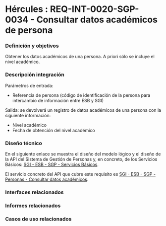 # Hércules : REQ\-INT\-0020\-SGP\-0034 \- Consultar datos académicos de persona







### Definición y objetivos

Obtener los datos académicos de una persona. A priori sólo se incluye el nivel académico.

  








### Descripción integración

Parámetros de entrada:

* Referencia de persona (código de identificación de la persona para intercambio de información entre ESB y SGI)

Salida: se devolverá un registro de datos académicos de una persona con la siguiente información:

* Nivel académico
* Fecha de obtención del nivel académico

### Diseño técnico

En el siguiente enlace se muestra el diseño del modelo lógico y el diseño de la API del Sistema de Gestión de Personas y, en concreto, de los Servicios Básicos: [SGI \- ESB \- SGP \- Servicios Básicos](/hercules/sgi-sistema-de-gestion-de-investigacion/diseno/componentes/sgi-esb/sgi-esb-sgp/sgi-esb-sgp-servicios-basicos/index.md "/hercules/sgi-sistema-de-gestion-de-investigacion/diseno/componentes/sgi-esb/sgi-esb-sgp/sgi-esb-sgp-servicios-basicos/index.md").

El servicio concreto del API que cubre este requisito es [SGI \- ESB \- SGP \- Personas \- Consultar datos académicos](/hercules/sgi-sistema-de-gestion-de-investigacion/diseno/componentes/sgi-esb/sgi-esb-sgp/sgi-esb-sgp-servicios-basicos/sgi-esb-sgp-personas-consultar-datos-academicos.md "/hercules/sgi-sistema-de-gestion-de-investigacion/diseno/componentes/sgi-esb/sgi-esb-sgp/sgi-esb-sgp-servicios-basicos/sgi-esb-sgp-personas-consultar-datos-academicos.md").

  








### Interfaces relacionados







### Informes relacionados







### Casos de uso relacionados









